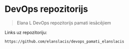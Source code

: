 # DevOps repozitorijs
> Elana L DevOps repozitorijs pamati iesācējiem

Links uz repozitoriju:
```
https://github.com/elanslacis/devops_pamati_elanslacis
```
